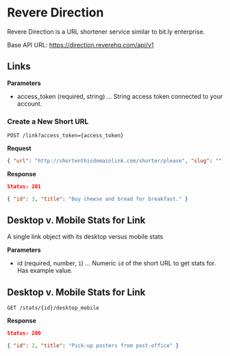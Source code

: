 # Revere Direction
Revere Direction is a URL shortener service similar to bit.ly enterprise.

Base API URL: https://direction.reverehq.com/api/v1

## Links

**Parameters**
* access_token (required, string) ... String access token connected to your account.

### Create a New Short URL
```
POST /link?access_token={access_token}
```
**Request**
```json
{ "url": "http://shortenthisdomainlink.com/shorter/please", "slug": "", "notes": "" }
```
**Response**
```json
Status: 201 

{ "id": 3, "title": "Buy cheese and bread for breakfast." }
```

## Desktop v. Mobile Stats for Link
A single link object with its desktop versus mobile stats

**Parameters**
+ id (required, number, `1`) ... Numeric `id` of the short URL to get stats for. Has example value.

## Desktop v. Mobile Stats for Link
```
GET /stats/{id}/desktop_mobile
```
**Response**
```json
Status: 200 

{ "id": 2, "title": "Pick-up posters from post-office" }
```
